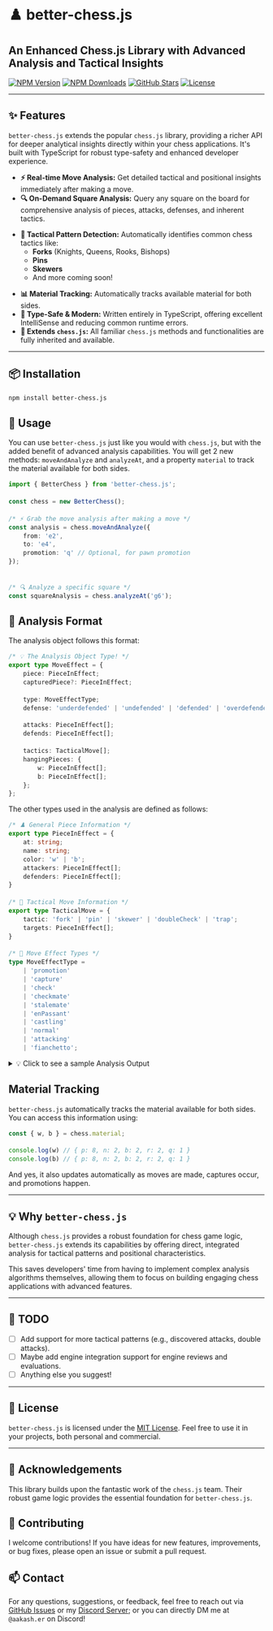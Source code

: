 # ♟️ better-chess.js

## An Enhanced Chess.js Library with Advanced Analysis and Tactical Insights

[![NPM Version](https://img.shields.io/npm/v/better-chess.js.svg?style=flat-square)](https://www.npmjs.com/package/better-chess.js)
[![NPM Downloads](https://img.shields.io/npm/dm/better-chess.js.svg?style=flat-square)](https://www.npmjs.com/package/better-chess.js)
[![GitHub Stars](https://img.shields.io/github/stars/aakware/better-chess.js.svg?style=social)](https://github.com/aakware/better-chess.js/stargazers)
[![License](https://img.shields.io/github/license/aakware/better-chess.js.svg?style=flat-square)](LICENSE)

---

## ✨ Features

`better-chess.js` extends the popular `chess.js` library, providing a richer API for deeper analytical insights directly within your chess applications. It's built with TypeScript for robust type-safety and enhanced developer experience.

- **⚡ Real-time Move Analysis:** Get detailed tactical and positional insights immediately after making a move.
- **🔍 On-Demand Square Analysis:** Query any square on the board for comprehensive analysis of pieces, attacks, defenses, and inherent tactics.
* **🧠 Tactical Pattern Detection:** Automatically identifies common chess tactics like:
    * **Forks** (Knights, Queens, Rooks, Bishops)
    * **Pins** 
    * **Skewers**
    * And more coming soon!
- **📊 Material Tracking:** Automatically tracks available material for both sides.
- **💯 Type-Safe & Modern:** Written entirely in TypeScript, offering excellent IntelliSense and reducing common runtime errors.
- **🧩 Extends `chess.js`:** All familiar `chess.js` methods and functionalities are fully inherited and available.

---

## 📦 Installation

```bash
npm install better-chess.js
```


## 📖 Usage

You can use `better-chess.js` just like you would with `chess.js`, but with the added benefit of advanced analysis capabilities. You will get 2 new methods: `moveAndAnalyze` and `analyzeAt`, and a property `material` to track the material available for both sides.

```ts
import { BetterChess } from 'better-chess.js';

const chess = new BetterChess();

/* ⚡ Grab the move analysis after making a move */
const analysis = chess.moveAndAnalyze({
    from: 'e2',
    to: 'e4',
    promotion: 'q' // Optional, for pawn promotion
});


/* 🔍 Analyze a specific square */
const squareAnalysis = chess.analyzeAt('g6');
```

## 🎯 Analysis Format 

The analysis object follows this format:

```ts
/* 💡 The Analysis Object Type! */
export type MoveEffect = {
    piece: PieceInEffect;
    capturedPiece?: PieceInEffect;

    type: MoveEffectType;
    defense: 'underdefended' | 'undefended' | 'defended' | 'overdefended';

    attacks: PieceInEffect[];
    defends: PieceInEffect[];

    tactics: TacticalMove[];
    hangingPieces: {
        w: PieceInEffect[];
        b: PieceInEffect[];
    };
};
```


The other types used in the analysis are defined as follows:

```ts
/* ♟️ General Piece Information */
export type PieceInEffect = {
    at: string;
    name: string;
    color: 'w' | 'b';
    attackers: PieceInEffect[];
    defenders: PieceInEffect[];
}

/* 🧠 Tactical Move Information */
export type TacticalMove = {
    tactic: 'fork' | 'pin' | 'skewer' | 'doubleCheck' | 'trap';
    targets: PieceInEffect[];
}

/* 🧩 Move Effect Types */
type MoveEffectType = 
    | 'promotion'
    | 'capture'
    | 'check'
    | 'checkmate'
    | 'stalemate'
    | 'enPassant'
    | 'castling'
    | 'normal'
    | 'attacking'
    | 'fianchetto';
```

<details>
<summary>💡 Click to see a sample Analysis Output</summary>

--- 

Let's consider the following position as mentioned in the image below, the latest move was Bishop to g4, pinning the Knight on f3 against the Queen on d1.

![Sample Analysis Output](/assets/sample-position.png)

The corresponding analysis output for this position would look like this:

```json
{
    "piece": {
        "at": "g4",
        "name": "b",
        "color": "b",
        "attackers": [],

        // which pieces are defending the bishop on g4?
        "defenders": [
            {
                "at": "f6",
                "name": "n",
                "color": "b",
                "attackers": [],
                "defenders": []
            }
        ]
    },

    // any tactical patterns detected in this position?
    "tactics": [
        {
            "tactic": "pin",

            // [0] -> the piece being pinned
            // [1] -> the piece behind the pinned piece
            "targets": [
                {
                    "at": "f3",
                    "name": "n",
                    "color": "w",
                    "attackers": [],
                    "defenders": []
                },
                {
                    "at": "d1",
                    "name": "q",
                    "color": "w",
                    "attackers": [],
                    "defenders": []
                }
            ]
        }
    ],

    // which enemy pieces can this bishop reach?
    "attacks": [
        {
            "at": "f3",
            "name": "n",
            "color": "w",
            "attackers": [],
            "defenders": []
        }
    ],

    "defends": [], // which same-color pieces are being guarded by the bishop?
    "type": "normal",
    "defense": "overdefended",

    // Piece data for any other pieces that are hanging (i.e., undefended) by both sides
    "hangingPieces": {
        "w": [
            {
                "at": "e4",
                "name": "p",
                "color": "w",
                "attackers": [
                    {
                        "at": "f6",
                        "name": "n",
                        "color": "b",
                        "attackers": [],
                        "defenders": []
                    },
                    {
                        "at": "d5",
                        "name": "p",
                        "color": "b",
                        "attackers": [],
                        "defenders": []
                    }
                ],
                "defenders": []
            }
        ],
        "b": [] // No hanging pieces for black in this position
    }
}
```

---
</details>


## Material Tracking 
`better-chess.js` automatically tracks the material available for both sides. You can access this information using:

```ts
const { w, b } = chess.material;

console.log(w) // { p: 8, n: 2, b: 2, r: 2, q: 1 }
console.log(b) // { p: 8, n: 2, b: 2, r: 2, q: 1 }
```

And yes, it also updates automatically as moves are made, captures occur, and promotions happen.

---

## 💡 Why `better-chess.js`

Although `chess.js` provides a robust foundation for chess game logic, `better-chess.js` extends its capabilities by offering direct, integrated analysis for tactical patterns and positional characteristics. 

This saves developers' time from having to implement complex analysis algorithms themselves, allowing them to focus on building engaging chess applications with advanced features.

---

## 📜 TODO
- [ ] Add support for more tactical patterns (e.g., discovered attacks, double attacks).
- [ ] Maybe add engine integration support for engine reviews and evaluations.
- [ ] Anything else you suggest!

---

## 📃 License 

`better-chess.js` is licensed under the [MIT License](LICENSE). Feel free to use it in your projects, both personal and commercial.

---

## 💖 Acknowledgements

This library builds upon the fantastic work of the `chess.js` team. Their robust game logic provides the essential foundation for `better-chess.js`.


## 🤝 Contributing

I welcome contributions! If you have ideas for new features, improvements, or bug fixes, please open an issue or submit a pull request.

## 📫 Contact

For any questions, suggestions, or feedback, feel free to reach out via [GitHub Issues](https://github.com/aakware/better-chess.js/issues) or my [Discord Server](https://discord.gg/JbqEFHqgpq); or you can directly DM me at `@aakash.er` on Discord!